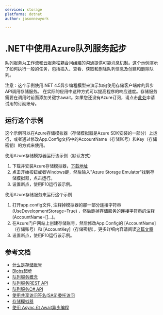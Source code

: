 ```yaml
---
services: storage
platforms: dotnet
author: jasonnewyork

---
```


# .NET中使用Azure队列服务起步

队列服务为工作流和云服务松耦合间组建的沟通提供可靠消息机制。这个示例演示了如何执行一般的任务，包括插入、查看、获取和删除队列信息及创建和删除队列。 

注意：这个示例使用.NET 4.5异步编程模型来演示如何使用存储客户端库的异步API调用存储服务。 在实际的应用中这种方式可以提高程序的响应速度。存储服务需要在调用时前面添加关键字await。如果您还没有Azure订阅，请点击[此处](/pricing/1rmb-trial)申请试用的订阅账号。


## 运行这个示例

这个示例可以在Azure存储模拟器（存储模拟器是Azure SDK安装的一部分）上运行，或者通过修改App.Config文档中的AccountName（存储账号）和Key（存储密钥）的方式来使用。 
   
使用Azure存储模拟器运行该示例（默认方式）

1. 下载并安装Azure存储模拟器，[下载地址](/downloads) 
2. 点击开始按钮或者Windows键，然后输入"Azure Storage Emulator"找到存储模拟器，点击运行。
3. 设置断点，使用F10运行该示例。

使用Azure存储服务来运行这个示例

1. 打开app.config文件, 注释掉模拟器的那一部分连接字符串(UseDevelopmentStorage=True) ，然后删掉存储服务的连接字符串的注释 (AccountName=[]...)。
2. 在Azure门户网站上创建存储账号，然后修改App.Config的 [AccountName]（存储账号）和 [AccountKey]（存储密钥）。更多详细内容请阅读[这篇文章](/documentation/articles/storage-dotnet-how-to-use-blobs)
3. 设置断点，使用F10运行该示例。

## 参考文档

- [什么是存储账号](/documentation/articles/storage-create-storage-account/)
- [Blobs起步](/documentation/articles/storage-dotnet-how-to-use-blobs/)
- [队列服务概念](https://msdn.microsoft.com/zh-cn/library/dd179353.aspx) 
- [队列服务REST API](https://msdn.microsoft.com/zh-cn/library/dd179363.aspx)
- [队列服务C# API](https://msdn.microsoft.com/zh-cn/library/wa_storage_30_reference_home.aspx)
- [使用共享访问签名(SAS)委托访问](/documentation/articles/storage-dotnet-shared-access-signature-part-1/)
- [存储模拟器](/documentation/articles/storage-use-emulator/)
- [使用 Async 和 Await异步编程](http://msdn.microsoft.com/zh-cn/library/hh191443.aspx)
